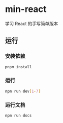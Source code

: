 # min-react

学习 React 的手写简单版本

## 运行

### 安装依赖

```bash
pnpm install
```

### 运行

```bash
npm run dev[1-7]
```

### 运行文档

```bash
npm run docs
```
